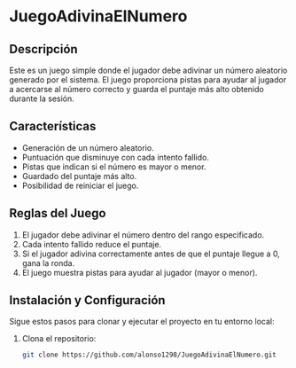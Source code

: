 # JuegoAdivinaElNumero

## Descripción
Este es un juego simple donde el jugador debe adivinar un número aleatorio generado por el sistema. El juego proporciona pistas para ayudar al jugador a acercarse al número correcto y guarda el puntaje más alto obtenido durante la sesión.

## Características
- Generación de un número aleatorio.
- Puntuación que disminuye con cada intento fallido.
- Pistas que indican si el número es mayor o menor.
- Guardado del puntaje más alto.
- Posibilidad de reiniciar el juego.

## Reglas del Juego
1. El jugador debe adivinar el número dentro del rango especificado.
2. Cada intento fallido reduce el puntaje.
3. Si el jugador adivina correctamente antes de que el puntaje llegue a 0, gana la ronda.
4. El juego muestra pistas para ayudar al jugador (mayor o menor).

## Instalación y Configuración
Sigue estos pasos para clonar y ejecutar el proyecto en tu entorno local:
1. Clona el repositorio:
   ```bash
   git clone https://github.com/alonso1298/JuegoAdivinaElNumero.git
